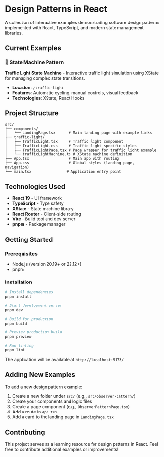# Design Patterns in React

A collection of interactive examples demonstrating software design patterns implemented with React, TypeScript, and modern state management libraries.

## Current Examples

### 🚦 State Machine Pattern
**Traffic Light State Machine** - Interactive traffic light simulation using XState for managing complex state transitions.

- **Location**: `/traffic-light`
- **Features**: Automatic cycling, manual controls, visual feedback
- **Technologies**: XState, React Hooks

## Project Structure

```
src/
├── components/
│   └── LandingPage.tsx      # Main landing page with example links
├── traffic-light/
│   ├── TrafficLight.tsx     # Traffic light component
│   ├── TrafficLight.css     # Traffic light specific styles
│   ├── TrafficLightPage.tsx # Page wrapper for traffic light example
│   └── trafficLightMachine.ts # XState machine definition
├── App.tsx                  # Main app with routing
├── App.css                  # Global styles (landing page, navigation)
└── main.tsx                # Application entry point
```

## Technologies Used

- **React 19** - UI framework
- **TypeScript** - Type safety
- **XState** - State machine library
- **React Router** - Client-side routing
- **Vite** - Build tool and dev server
- **pnpm** - Package manager

## Getting Started

### Prerequisites

- Node.js (version 20.19+ or 22.12+)
- pnpm

### Installation

```bash
# Install dependencies
pnpm install

# Start development server
pnpm dev

# Build for production
pnpm build

# Preview production build
pnpm preview

# Run linting
pnpm lint
```

The application will be available at `http://localhost:5173/`

## Adding New Examples

To add a new design pattern example:

1. Create a new folder under `src/` (e.g., `src/observer-pattern/`)
2. Create your components and logic files
3. Create a page component (e.g., `ObserverPatternPage.tsx`)
4. Add a route in `App.tsx`
5. Add a card to the landing page in `LandingPage.tsx`

## Contributing

This project serves as a learning resource for design patterns in React. Feel free to contribute additional examples or improvements!

